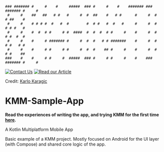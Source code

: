 ```
### ####### #     #    #     #####  ### #     #    #    ####### ### ####### #     # 
 #     #    ##   ##   # #   #     #  #  ##    #   # #      #     #  #     # ##    # 
 #     #    # # # #  #   #  #        #  # #   #  #   #     #     #  #     # # #   # 
 #     #    #  #  # #     # #  ####  #  #  #  # #     #    #     #  #     # #  #  # 
 #     #    #     # ####### #     #  #  #   # # #######    #     #  #     # #   # # 
 #     #    #     # #     # #     #  #  #    ## #     #    #     #  #     # #    ## 
###    #    #     # #     #  #####  ### #     # #     #    #    ### ####### #     #
```
[![Contact Us](https://img.shields.io/badge/Contact&nbsp;Us-@ITMAGINATION-black.svg)](https://itmagination.com/contact)
[![Read our Article](https://img.shields.io/badge/Read&nbsp;our&nbsp;Article-black.svg)](https://www.itmagination.com/blog/the-experience-writing-kotlin-multiplatform-mobile-apps)

Credit: [Karlo Karagic](https://github.com/Tezekiel)

# KMM-Sample-App
**Read the experiences of writing the app, and trying KMM for the first time [here](https://www.itmagination.com/blog/the-experience-writing-kotlin-multiplatform-mobile-apps).**

A Kotlin Multiplatform Mobile App

Basic example of a KMM project.
Mostly focused on Android for the UI layer (with Compose) and shared core logic of the app.


